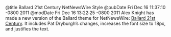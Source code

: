 @title Ballard 21st Century NetNewsWire Style
@pubDate Fri Dec 16 11:37:10 -0800 2011
@modDate Fri Dec 16 13:22:25 -0800 2011
Alex Knight has made a new version of the Ballard theme for NetNewsWire: <a href="http://zerodistraction.com/projects/2011/12/16/ballard-21st-century-netnewswire-theme.html">Ballard 21st Century</a>. It includes Pat Dryburgh’s changes, increases the font size to 18px, and justifies the text.
